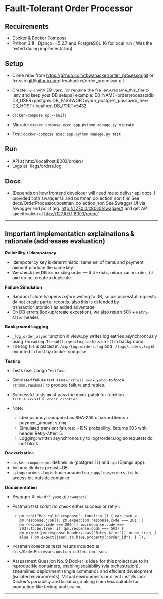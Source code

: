 # Fault-Tolerant Order Processor

## Requirements
- Docker & Docker Compose
- Python 3.11 , Django==5.2.7 and PostgreSQL 16 for local run ( Was the tested during implementation)

## Setup
- Clone repo from https://github.com/tbwahacker/order_processor.git or for ssh git@github.com:tbwahacker/order_processor.git
- Create `.env` with DB vars. (or rename the file .env.rename_this_file to .env and keep your DB setups)
  example:
  DB_NAME=orderprocessordb
  DB_USER=postgres
  DB_PASSWORD=your_postgres_passowrd_here
  DB_HOST=localhost
  DB_PORT=5432

- `docker-compose up --build`
- Migrate: `docker-compose exec app python manage.py migrate`
- Test: `docker-compose exec app python manage.py test`

## Run
- API at http://localhost:8000/orders/
- Logs at ./logs/orders.log

## Docs
- (Depends on how frontend developer will need me to deliver api docs, I provided both swagger UI and postman collection json file)
See docs/OrderProcessor.postman_collection.json
See Swagger UI via /swagger end point (eg. http://127.0.0.1:8000/swagger/) and
get API specification at http://127.0.0.1:8000/redoc/
---

## Important implementation explainations & rationale (addresses evaluation)

**Reliability / Idempotency**
- Idempotency key is deterministic: same set of items and payment amount produce the same key.
- We check the DB for existing order — if it exists, return same `order_id` and do not create a duplicate.

**Failure Simulation**
- Random failure happens *before* writing to DB, so unsuccessful requests do not create partial records. also this is defended by transaction.atomic() as added advantage
- On DB errors (lookup/create exception), we also return 503 + `Retry-After` header.

**Background Logging**
- `_log_order_async` function in views.py writes log entries asynchronously using `threading.Thread(target=log_task).start()` in background.
- The log file is placed in `/app/logs/orders.log` and `./logs/orders.log` is mounted to host by docker-compose.

**Testing**
- Tests use Django `TestCase`.
- Simulated failure test uses `unittest.mock.patch` to force `random.random()` to produce failure and retries.
- Successful tests must pass the mock patch for function `test_successful_order_creation`

- Note:
  - Idempotency: computed as SHA-256 of sorted items + payment_amount string.
  - Simulated transient failures: ~10% probability. Returns 503 with header Retry-After: 5.
  - Logging: written asynchronously to logs/orders.log so requests do not block.

**Dockerization**
- `docker-compose.yml` defines `db` (postgres:18) and `app` (Django app).
- Volume `db_data` persists DB.
- `./logs/orders.log` is host-mounted so `/app/logs/orders.log` is accessible outside container.

**Documentation**
- Swagger UI via `drf_yasg` at `/swagger/`.
- Postman test script (to check either success or retry):
  - ` pm.test("Has valid response", function () {
      var json = pm.response.json();
      pm.expect(pm.response.code === 201 || pm.response.code === 200 || pm.response.code === 503).to.be.true;
      if (pm.response.code === 503) {
        pm.expect(pm.response.headers.has('Retry-After')).to.be.true;
      } else {
        pm.expect(json).to.have.property("order_id");
      }
     });
   `
- Postman collection tests results included at `docs/OrderProcessor.postman_collection.json`.

- Assessment Question No. 9
Docker is ideal for this project due to its reproducible containers,
enabling scalability (via orchestration), streamlined deployment (single command), 
and efficient development (isolated environments). 
Virtual environments or direct installs lack Docker’s portability and isolation,
making them less suitable for production-like testing and scaling.

---